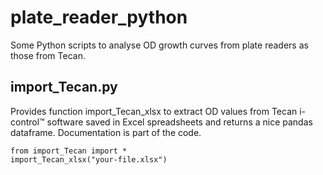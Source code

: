 # plate_reader_python
Some Python scripts to analyse OD growth curves from plate readers as those from Tecan.

## import_Tecan.py
Provides function import_Tecan_xlsx to extract OD values from Tecan i-control™ software saved in Excel spreadsheets and returns a nice pandas dataframe. Documentation is part of the code.
```
from import_Tecan import *
import_Tecan_xlsx("your-file.xlsx")
```
